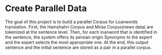 # Create Parallel Data
The goal of this project is to build a parallel Corpus for Loanwords translation.
First, the Hamshahri Corpus and Miras Corpus(news data) are tokenized at the sentence level.
Then, for each loanword that is identified in the sentence, the system offers its persian origin Synonyms to the expert and the expert selects the most appropriate one.
At the end, this output sentence and the initial sentence are stored as a pair in a parallel corpus.
